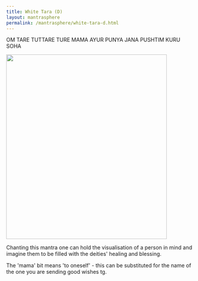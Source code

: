 ```yaml
---        
title: White Tara (D)  
layout: mantrasphere        
permalink: /mantrasphere/white-tara-d.html
---        
```

        
OM TARE TUTTARE TURE MAMA AYUR PUNYA JANA PUSHTIM KURU SOHA  

<img src="{{ site.baseurl }}/assets/images/mantrasphere/white_tara_thangka_2.jpg" alt="" width="429" height="494" />  

Chanting this mantra one can hold the visualisation of a person in mind and imagine them to be filled with the deities' healing and blessing.  

The 'mama' bit means 'to oneself' - this can be substituted for the name of the one you are sending good wishes tg.  


